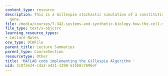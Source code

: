 ```yaml
---
content_type: resource
description: This is a Gillespie stochastic simulation of a constitutively expressed
  gene.
file: /media/courses/7-342-systems-and-synthetic-biology-how-the-cell-solves-problems-fall-2010/3c0f2e24cda2a4211398515b0c7696ef_MIT7_342_F10_algorithm.m
file_type: text/x-objcsrc
learning_resource_types:
- Lecture Notes
ocw_type: OCWFile
parent_title: Lecture Summaries
parent_type: CourseSection
resourcetype: Other
title: 'MATLAB code implementing the Gillespie Algorithm '
uid: 3c0f2e24-cda2-a421-1398-515b0c7696ef
---
```

